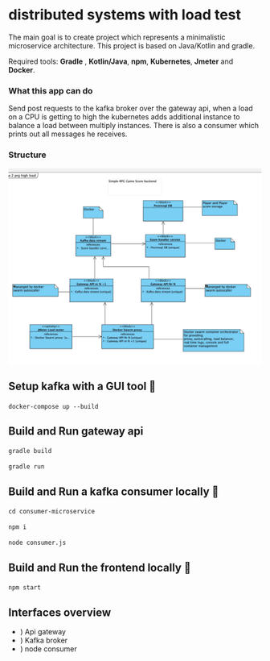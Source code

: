 # distributed systems with load test

The main goal is to create project which represents a minimalistic microservice
architecture. This project is based on Java/Kotlin and gradle.

Required tools: **Gradle** , **Kotlin/Java**, **npm**, **Kubernetes**, **Jmeter** 
and **Docker**.

### What this app can do
Send post requests to the kafka broker over the gateway api, when a load on 
a CPU is getting to high the kubernetes adds additional instance to balance 
a load between multiply instances. There is also a consumer which prints out all
messages he receives.


### Structure

![alt text](structure.png "ms structure")


## Setup kafka with a GUI tool :rocket:

`docker-compose up --build
`

## Build and Run gateway api
`gradle build
`

`gradle run
`

## Build and Run a kafka consumer locally :rocket:
`cd consumer-microservice
`

`npm i
`

`node consumer.js
`

## Build and Run the frontend locally :rocket:
`npm start
`

## Interfaces overview

* ) Api gateway
* ) Kafka broker
* ) node consumer


